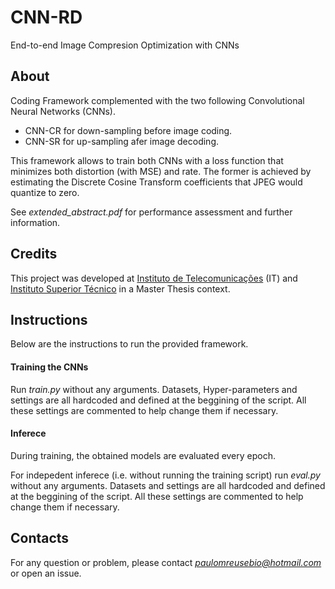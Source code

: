 # CNN-RD
End-to-end Image Compresion Optimization with CNNs

## About
Coding Framework complemented with the two following Convolutional Neural Networks (CNNs).
  - CNN-CR for down-sampling before image coding.
  - CNN-SR for up-sampling afer image decoding.

This framework allows to train both CNNs with a loss function that minimizes both distortion (with MSE) and rate. The former is achieved by estimating the Discrete Cosine Transform coefficients that JPEG would quantize to zero.

See *extended_abstract.pdf* for performance assessment and further information.

## Credits
This project was developed at [Instituto de Telecomunicações](https://it.pt) (IT) and [Instituto Superior Técnico](https://tecnico.ulisboa.pt/) in a Master Thesis context.

## Instructions 
Below are the instructions to run the provided framework.

#### Training the CNNs
Run *train.py* without any arguments. Datasets, Hyper-parameters and settings are all hardcoded and defined at the beggining of the script. All these settings are commented to help change them if necessary.

#### Inferece
During training, the obtained models are evaluated every epoch.

For indepedent inferece (i.e. without running the training script) run *eval.py* without any arguments. Datasets and settings are all hardcoded and defined at the beggining of the script. All these settings are commented to help change them if necessary.

## Contacts
For any question or problem, please contact *paulomreusebio@hotmail.com* or open an issue.
